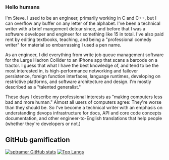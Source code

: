 ### Hello humans

I'm Steve. I used to be an engineer, primarily working in C and C++, but I can overflow any buffer on any letter of the alphabet. I've been a technical writer with a brief mangement detour since, and before that I was a software developer and engineer for something like 15 in total. I've also paid rent by editing textbooks, teaching, and being a "professional comedy writer" for material so embarrassing I used a pen name.

As an engineer, I did everything from write job queue management software for the Large Hadron Collider to an iPhone app that scans a barcode on a tractor. I guess that what I have the best knowledge of, and tend to be the most interested in, is high-performance networking and failover persistence, foreign function interfaces, language runtimes, developing on restrictive platforms, and software architecture and design. I'm mostly described as a "talented generalist."

These days I describe my professional interests as "making computers less bad and more human." Almost all users of computers agree: They're worse than they should be. So I've become a technical writer with an emphasis on understanding devops infrastructure for docs, API and core code concepts documentation, and other engineer-to-English translations that help people (whether they're developers or not.)

## GitHub gamification

[![sptramer GitHub stats](https://github-readme-stats.vercel.app/api?username=sptramer)](https://github.com/anuraghazra/github-readme-stats)
[![Top Langs](https://github-readme-stats.vercel.app/api/top-langs/?username=sptramer&layout=compact&langs_count=6)](https://github.com/anuraghazra/github-readme-stats)
